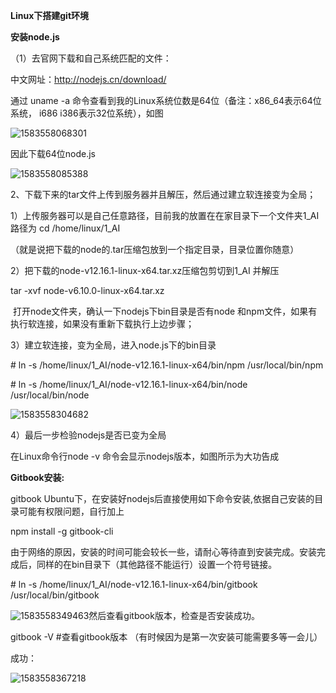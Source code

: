 **Linux下搭建git环境**



**安装node.js**

（1）去官网下载和自己系统匹配的文件：

 中文网址：http://nodejs.cn/download/

通过 uname -a 命令查看到我的Linux系统位数是64位（备注：x86_64表示64位系统， i686 i386表示32位系统），如图

![1583558068301](C:\Users\Administrator\AppData\Roaming\Typora\typora-user-images\1583558068301.png)

因此下载64位node.js

![1583558085388](C:\Users\Administrator\AppData\Roaming\Typora\typora-user-images\1583558085388.png)



2、下载下来的tar文件上传到服务器并且解压，然后通过建立软连接变为全局；

1）上传服务器可以是自己任意路径，目前我的放置在在家目录下一个文件夹1_AI 路径为 cd /home/linux/1_AI

（就是说把下载的node的.tar压缩包放到一个指定目录，目录位置你随意）

2）把下载的node-v12.16.1-linux-x64.tar.xz压缩包剪切到1_AI 并解压

   tar -xvf  node-v6.10.0-linux-x64.tar.xz  

​    打开node文件夹，确认一下nodejs下bin目录是否有node 和npm文件，如果有执行软连接，如果没有重新下载执行上边步骤；

3）建立软连接，变为全局，进入node.js下的bin目录

\# ln -s /home/linux/1_AI/node-v12.16.1-linux-x64/bin/npm   /usr/local/bin/npm

\# ln -s /home/linux/1_AI/node-v12.16.1-linux-x64/bin/node   /usr/local/bin/node

![1583558304682](C:\Users\Administrator\AppData\Roaming\Typora\typora-user-images\1583558304682.png)

4）最后一步检验nodejs是否已变为全局

在Linux命令行node -v 命令会显示nodejs版本，如图所示为大功告成

**Gitbook安装:**

gitbook Ubuntu下，在安装好nodejs后直接使用如下命令安装,依据自己安装的目录可能有权限问题，自行加上

npm install -g gitbook-cli

由于网络的原因，安装的时间可能会较长一些，请耐心等待直到安装完成。安装完成后，同样的在bin目录下（其他路径不能运行）设置一个符号链接。 

\# ln -s /home/linux/1_AI/node-v12.16.1-linux-x64/bin/gitbook  /usr/local/bin/gitbook

![1583558349463](C:\Users\Administrator\AppData\Roaming\Typora\typora-user-images\1583558349463.png)然后查看gitbook版本，检查是否安装成功。

gitbook -V #查看gitbook版本  （有时候因为是第一次安装可能需要多等一会儿）

成功：

![1583558367218](C:\Users\Administrator\AppData\Roaming\Typora\typora-user-images\1583558367218.png)

